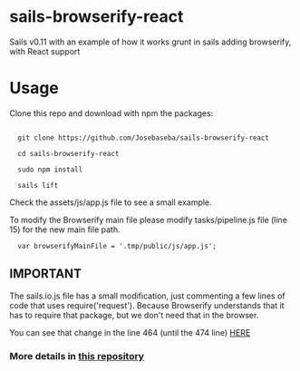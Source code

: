 sails-browserify-react
========================

Sails v0.11 with an example of how it works grunt in sails adding browserify, with React support

# Usage

Clone this repo and download with npm the packages:

```

  git clone https://github.com/Josebaseba/sails-browserify-react

  cd sails-browserify-react

  sudo npm install

  sails lift

```

Check the assets/js/app.js file to see a small example.

To modify the Browserify main file please modify tasks/pipeline.js file (line 15) for the new main file path.

```
  var browserifyMainFile = '.tmp/public/js/app.js';

```

## IMPORTANT

The sails.io.js file has a small modification, just commenting a few lines of code that uses require('request'). Because Browserify understands that it has to require that package, but we don't need that in the browser.

You can see that change in the line 464 (until the 474 line) [HERE](https://github.com/balderdashy/sails.io.js/blob/master/sails.io.js#L464)

### More details in [this repository](https://github.com/Josebaseba/sails-browserify)
